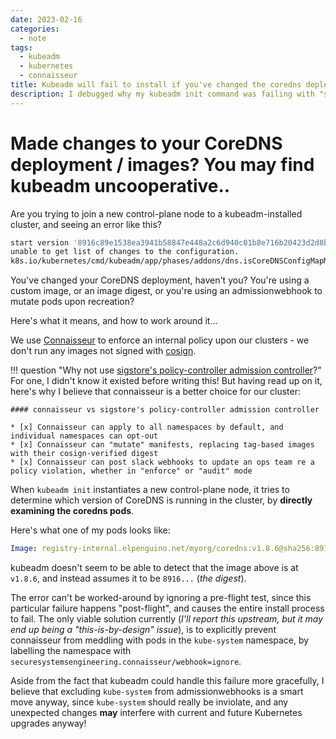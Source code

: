 ```yaml
---
date: 2023-02-16
categories:
  - note
tags:
  - kubeadm
  - kubernetes
  - connaisseur
title: Kubeadm will fail to install if you've changed the coredns deployment to use digests
description: I debugged why my kubeadm init command was failing with "start version" .. "not supported" in isCoreDNSConfigMapMigrationRequired
---
```


# Made changes to your CoreDNS deployment / images? You may find kubeadm uncooperative..

Are you trying to join a new control-plane node to a kubeadm-installed cluster, and seeing an error like this?

```bash
start version '8916c89e1538ea3941b58847e448a2c6d940c01b8e716b20423d2d8b189d3972' not supported
unable to get list of changes to the configuration.
k8s.io/kubernetes/cmd/kubeadm/app/phases/addons/dns.isCoreDNSConfigMapMigrationRequired
```

You've changed your CoreDNS deployment, haven't you? You're using a custom image, or an image digest, or you're using an admissionwebhook to mutate pods upon recreation?

Here's what it means, and how to work around it...

<!-- more -->

We use [Connaisseur](https://github.com/sse-secure-systems/connaisseur) to enforce an internal policy upon our clusters - we don't run any images not signed with [cosign](https://github.com/sigstore/cosign).

!!! question "Why not use [sigstore's policy-controller admission controller](https://docs.sigstore.dev/policy-controller/overview/)?"
    For one, I didn't know it existed before writing this! But having read up on it, here's why I believe that connaisseur is a better choice for our cluster:

    #### connaisseur vs sigstore's policy-controller admission controller

    * [x] Connaisseur can apply to all namespaces by default, and individual namespaces can opt-out
    * [x] Connaisseur can "mutate" manifests, replacing tag-based images with their cosign-verified digest
    * [x] Connaisseur can post slack webhooks to update an ops team re a policy violation, whether in "enforce" or "audit" mode 

When `kubeadm init` instantiates a new control-plane node, it tries to determine which version of CoreDNS is running in the cluster, by **directly examining the coredns pods**.

Here's what one of my pods looks like:

```yaml
Image: registry-internal.elpenguino.net/myorg/coredns:v1.8.6@sha256:8916c89e1538ea3941b58847e448a2c6d940c01b8e716b20423d2d8b189d3972
```

kubeadm doesn't seem to be able to detect that the image above is at `v1.8.6`, and instead assumes it to be `8916...` (*the digest*).

The error can't be worked-around by ignoring a pre-flight test, since this particular failure happens "post-flight", and causes the entire install process to fail. The only viable solution currently (*I'll report this upstream, but it may end up being a "this-is-by-design" issue*), is to explicitly prevent connaisseur from meddling with pods in the `kube-system` namespace, by labelling the namespace with `securesystemsengineering.connaisseur/webhook=ignore`.

Aside from the fact that kubeadm could handle this failure more gracefully, I believe that excluding `kube-system` from admissionwebhooks is a smart move anyway, since `kube-system` should really be inviolate, and any unexpected changes **may** interfere with current and future Kubernetes upgrades anyway!

